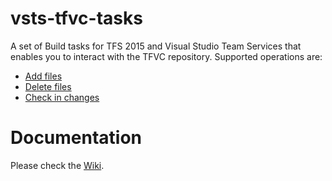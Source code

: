 # vsts-tfvc-tasks

A set of Build tasks for TFS 2015 and Visual Studio Team Services that enables you to interact with the TFVC repository. Supported operations are:

* [Add files](https://github.com/jessehouwing/vsts-tfvc-tasks/wiki/Add)
* [Delete files](https://github.com/jessehouwing/vsts-tfvc-tasks/wiki/Delete)
* [Check in changes](https://github.com/jessehouwing/vsts-tfvc-tasks/wiki/Check-in) 

# Documentation

Please check the [Wiki](https://github.com/jessehouwing/vsts-tfvc-tasks/wiki).
